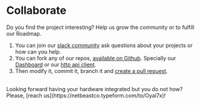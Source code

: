 # Collaborate
Do you find the project interesting? Help us  grow the community or to fulfill our Roadmap.

1. You can join our [slack community](https://netbeastco.typeform.com/to/VGLexg) ask questions about your projects or how can you help.
1. You can fork any of our repos, [available on Github](https://github.com/netbeast). Specially our [Dashboard](https://github.com/netbeast/dashboard) or our [http api client](https://github.com/netbeast/api).
1. Then modify it, commit it, branch it and [create a pull request](https://github.com/netbeast/dashboard/compare?expand=1).

<br/>
Looking forward having your hardware integrated but you do not how? Please, [reach us](https://netbeastco.typeform.com/to/Oyal7x)!
